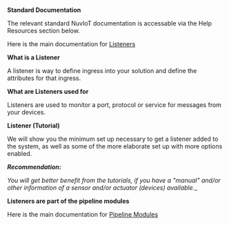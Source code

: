**Standard Documentation**

The relevant standard NuvIoT documentation is accessable via the Help Resources section below.

Here is the main documentation for <a href="https://support.nuviot.com/help.html#/pipelinemodules/listener" target="_blank">Listeners</a>

**What is a Listener**

A listener is way to define ingress into your solution and define the attributes for that ingress.  

**What are Listeners used for**

Listeners are used to monitor a port, protocol or service for messages from your devices.  

**Listener (Tutorial)**

We will show you the minimum set up necessary to get a listener added to the system, as well as some of the more elaborate set up with more options enabled.

**_Recommendation:_**

_You will get better benefit from the tutorials, if you have a "manual" and/or other information of a sensor and/or actuator (devices) available.__



**Listeners are part of the pipeline modules**  

Here is the main documentation for <a href="https://support.nuviot.com/help.html#/pipelinemodules/index" target="_blank">Pipeline Modules</a>  

